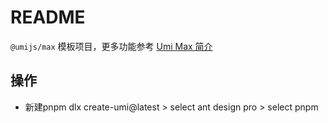 # README

`@umijs/max` 模板项目，更多功能参考 [Umi Max 简介](https://umijs.org/docs/max/introduce)

## 操作

- 新建pnpm dlx create-umi@latest > select ant design pro > select pnpm
